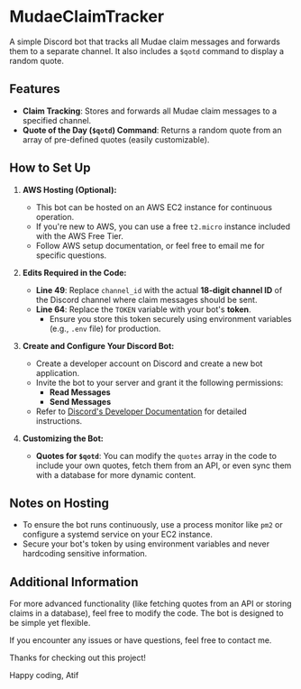 # MudaeClaimTracker

A simple Discord bot that tracks all Mudae claim messages and forwards them to a separate channel. It also includes a `$qotd` command to display a random quote.

## Features

- **Claim Tracking**: Stores and forwards all Mudae claim messages to a specified channel.
- **Quote of the Day (`$qotd`) Command**: Returns a random quote from an array of pre-defined quotes (easily customizable).

## How to Set Up

1. **AWS Hosting (Optional):**
   - This bot can be hosted on an AWS EC2 instance for continuous operation.
   - If you're new to AWS, you can use a free `t2.micro` instance included with the AWS Free Tier.
   - Follow AWS setup documentation, or feel free to email me for specific questions.

2. **Edits Required in the Code:**
   - **Line 49**: Replace `channel_id` with the actual **18-digit channel ID** of the Discord channel where claim messages should be sent.
   - **Line 64**: Replace the `TOKEN` variable with your bot's **token**.
     - Ensure you store this token securely using environment variables (e.g., `.env` file) for production.

3. **Create and Configure Your Discord Bot:**
   - Create a developer account on Discord and create a new bot application.
   - Invite the bot to your server and grant it the following permissions:
     - **Read Messages**
     - **Send Messages**
   - Refer to [Discord's Developer Documentation](https://discord.com/developers/docs/intro) for detailed instructions.

4. **Customizing the Bot:**
   - **Quotes for `$qotd`**: You can modify the `quotes` array in the code to include your own quotes, fetch them from an API, or even sync them with a database for more dynamic content.

## Notes on Hosting

- To ensure the bot runs continuously, use a process monitor like `pm2` or configure a systemd service on your EC2 instance.
- Secure your bot's token by using environment variables and never hardcoding sensitive information.
  
## Additional Information

For more advanced functionality (like fetching quotes from an API or storing claims in a database), feel free to modify the code. The bot is designed to be simple yet flexible.

If you encounter any issues or have questions, feel free to contact me.

Thanks for checking out this project!

Happy coding,
Atif
